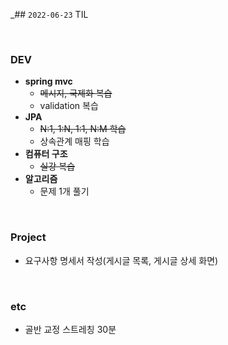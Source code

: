 _## `2022-06-23` TIL

<br>

### DEV
+ **spring mvc**
  + ~~메시지, 국제화 복습~~
  + validation 복습
+ **JPA**
  + ~~N:1, 1:N, 1:1, N:M  학습~~
  + 상속관계 매핑 학습
+ **컴퓨터 구조**
  + ~~실강 복습~~
+ **알고리즘**
  + 문제 1개 풀기

<br>

### Project
+ 요구사항 명세서 작성(게시글 목록, 게시글 상세 화면)

<br>

### etc
+ 골반 교정 스트레칭 30분